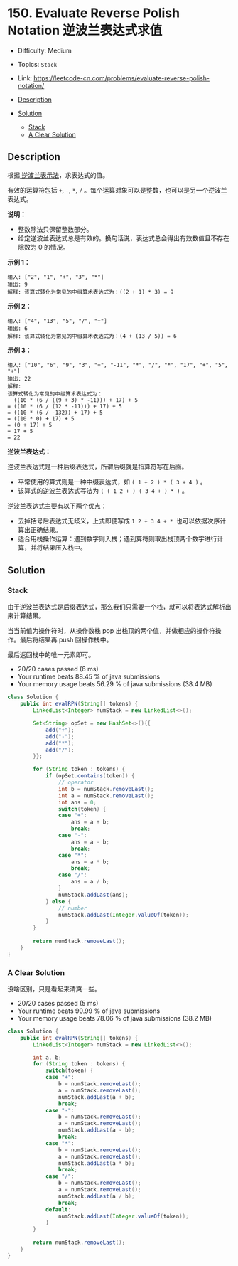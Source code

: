 <!-- omit in toc -->
# 150. Evaluate Reverse Polish Notation 逆波兰表达式求值

- Difficulty: Medium
- Topics: `Stack`
- Link: https://leetcode-cn.com/problems/evaluate-reverse-polish-notation/

- [Description](#description)
- [Solution](#solution)
  - [Stack](#stack)
  - [A Clear Solution](#a-clear-solution)

## Description

根据[ 逆波兰表示法](https://baike.baidu.com/item/逆波兰式/128437)，求表达式的值。

有效的运算符包括 `+`, `-`, `*`, `/` 。每个运算对象可以是整数，也可以是另一个逆波兰表达式。

**说明：**

- 整数除法只保留整数部分。
- 给定逆波兰表达式总是有效的。换句话说，表达式总会得出有效数值且不存在除数为 0 的情况。

 

**示例 1：**

```
输入: ["2", "1", "+", "3", "*"]
输出: 9
解释: 该算式转化为常见的中缀算术表达式为：((2 + 1) * 3) = 9
```

**示例 2：**

```
输入: ["4", "13", "5", "/", "+"]
输出: 6
解释: 该算式转化为常见的中缀算术表达式为：(4 + (13 / 5)) = 6
```

**示例 3：**

```
输入: ["10", "6", "9", "3", "+", "-11", "*", "/", "*", "17", "+", "5", "+"]
输出: 22
解释: 
该算式转化为常见的中缀算术表达式为：
  ((10 * (6 / ((9 + 3) * -11))) + 17) + 5
= ((10 * (6 / (12 * -11))) + 17) + 5
= ((10 * (6 / -132)) + 17) + 5
= ((10 * 0) + 17) + 5
= (0 + 17) + 5
= 17 + 5
= 22
```

 

**逆波兰表达式：**

逆波兰表达式是一种后缀表达式，所谓后缀就是指算符写在后面。

- 平常使用的算式则是一种中缀表达式，如 `( 1 + 2 ) * ( 3 + 4 )` 。
- 该算式的逆波兰表达式写法为 `( ( 1 2 + ) ( 3 4 + ) * )` 。

逆波兰表达式主要有以下两个优点：

- 去掉括号后表达式无歧义，上式即便写成 `1 2 + 3 4 + * `也可以依据次序计算出正确结果。
- 适合用栈操作运算：遇到数字则入栈；遇到算符则取出栈顶两个数字进行计算，并将结果压入栈中。

## Solution

### Stack

由于逆波兰表达式是后缀表达式，那么我们只需要一个栈，就可以将表达式解析出来计算结果。

当当前值为操作符时，从操作数栈 pop 出栈顶的两个值，并做相应的操作符操作。最后将结果再 push 回操作栈中。

最后返回栈中的唯一元素即可。

- 20/20 cases passed (6 ms)
- Your runtime beats 88.45 % of java submissions
- Your memory usage beats 56.29 % of java submissions (38.4 MB)

```java
class Solution {
    public int evalRPN(String[] tokens) {
        LinkedList<Integer> numStack = new LinkedList<>();

        Set<String> opSet = new HashSet<>(){{
            add("+");
            add("-");
            add("*");
            add("/");
        }};

        for (String token : tokens) {
            if (opSet.contains(token)) {
                // operator
                int b = numStack.removeLast();
                int a = numStack.removeLast();
                int ans = 0;
                switch(token) {
                case "+":
                    ans = a + b;
                    break;
                case "-":
                    ans = a - b;
                    break;
                case "*":
                    ans = a * b;
                    break;
                case "/":
                    ans = a / b;
                }
                numStack.addLast(ans);
            } else {
                // number
                numStack.addLast(Integer.valueOf(token));
            }
        }
        
        return numStack.removeLast();
    }
}
```

### A Clear Solution

没啥区别，只是看起来清爽一些。

- 20/20 cases passed (5 ms)
- Your runtime beats 90.99 % of java submissions
- Your memory usage beats 78.06 % of java submissions (38.2 MB)

```java
class Solution {
    public int evalRPN(String[] tokens) {
        LinkedList<Integer> numStack = new LinkedList<>();

        int a, b;
        for (String token : tokens) {
            switch(token) {
            case "+":
                b = numStack.removeLast();
                a = numStack.removeLast();
                numStack.addLast(a + b);
                break;
            case "-":
                b = numStack.removeLast();
                a = numStack.removeLast();
                numStack.addLast(a - b);
                break;
            case "*":
                b = numStack.removeLast();
                a = numStack.removeLast();
                numStack.addLast(a * b);
                break;
            case "/":
                b = numStack.removeLast();
                a = numStack.removeLast();
                numStack.addLast(a / b);
                break;
            default:
                numStack.addLast(Integer.valueOf(token));
            }
        }
        
        return numStack.removeLast();
    }
}
```